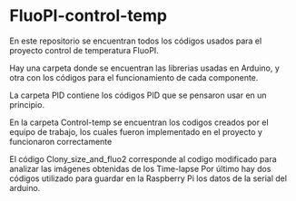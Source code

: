 # FluoPI-control-temp
En este repositorio se encuentran todos los códigos usados para el proyecto control de temperatura FluoPI.


Hay una carpeta donde se encuentran las librerias usadas en Arduino, y otra con los códigos para el funcionamiento de cada componente.

La carpeta PID contiene los códigos PID que se pensaron usar en un principio.

En la carpeta Control-temp se encuentran los codigos creados por el equipo de trabajo, los cuales fueron implementado en el proyecto y funcionaron correctamente

El código Clony_size_and_fluo2 corresponde al codigo modificado para analizar las imágenes obtenidas de los Time-lapse
Por último hay dos códigos utilizado para guardar en la Raspberry Pi los datos de la serial del arduino.

